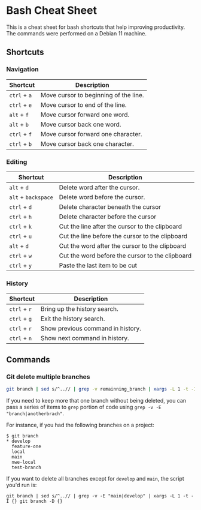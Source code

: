 # Bash Cheat Sheet

This is a cheat sheet for bash shortcuts that help improving productivity. The commands were performed on a Debian 11 machine.

## Shortcuts

### Navigation

| Shortcut     | Description                           |
| ------------ | ------------------------------------- |
| `ctrl` + `a` | Move cursor to beginning of the line. |
| `ctrl` + `e` | Move cursor to end of the line.       |
| `alt` + `f`  | Move cursor forward one word.         |
| `alt` + `b`  | Move cursor back one word.            |
| `ctrl` + `f` | Move cursor forward one character.    |
| `ctrl` + `b` | Move cursor back one character.       |

### Editing

| Shortcut            | Description                                     |
| ------------------- | ----------------------------------------------- |
| `alt` + `d`         | Delete word after the cursor.                   |
| `alt` + `backspace` | Delete word before the cursor.                  |
| `ctrl` + `d`        | Delete character beneath the cursor             |
| `ctrl` + `h`        | Delete character before the cursor              |
| `ctrl` + `k`        | Cut the line after the cursor to the clipboard  |
| `ctrl` + `u`        | Cut the line before the cursor to the clipboard |
| `alt` + `d`         | Cut the word after the cursor to the clipboard  |
| `ctrl` + `w`        | Cut the word before the cursor to the clipboard |
| `ctrl` + `y`        | Paste the last item to be cut                   |

### History

| Shortcut     | Description                       |
| ------------ | --------------------------------- |
| `ctrl` + `r` | Bring up the history search.      |
| `ctrl` + `g` | Exit the history search.          |
| `ctrl` + `r` | Show previous command in history. |
| `ctrl` + `n` | Show next command in history.     |

## Commands

### Git delete multiple branches

```bash
git branch | sed s/^..// | grep -v remainning_branch | xargs -L 1 -t -I {} git branch -D {}
```

If you need to keep more that one branch without being deleted, you can pass a series of items to `grep` portion of code using `grep -v -E "branch|anotherbrach"`.

For instance, if you had the following branches on a project:

```
$ git branch
* develop
  feature-one
  local
  main
  nwe-local
  test-branch
```

If you want to delete all branches except for `develop` and `main`, the script you'd run is:

```
git branch | sed s/^..// | grep -v -E "main|develop" | xargs -L 1 -t -I {} git branch -D {}
```
